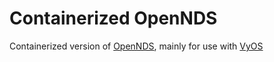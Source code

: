 # Containerized OpenNDS

Containerized version of [OpenNDS](https://github.com/openNDS/openNDS), mainly for use with [VyOS](https://vyos.io/)
